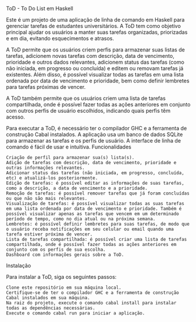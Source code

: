 ToD - To Do List em Haskell

Este é um projeto de uma aplicação de linha de comando em Haskell para gerenciar tarefas de estudantes universitários. A ToD tem como objetivo principal ajudar os usuários a manter suas tarefas organizadas, priorizadas e em dia, evitando esquecimentos e atrasos.

A ToD permite que os usuários criem perfis para armazenar suas listas de tarefas, adicionem novas tarefas com descrição, data de vencimento, prioridade e outros dados relevantes, adicionem status das tarefas (como não iniciada, em progresso ou concluída) e editem ou removam tarefas já existentes. Além disso, é possível visualizar todas as tarefas em uma lista ordenada por data de vencimento e prioridade, bem como definir lembretes para tarefas próximas de vencer.

A ToD também permite que os usuários criem uma lista de tarefas compartilhada, onde é possível fazer todas as ações anteriores em conjunto com outros perfis de usuário escolhidos, indicando quais perfis têm acesso.

Para executar a ToD, é necessário ter o compilador GHC e a ferramenta de construção Cabal instalados. A aplicação usa um banco de dados SQLite para armazenar as tarefas e os perfis de usuário. A interface de linha de comando é fácil de usar e intuitiva.
Funcionalidades

    Criação de perfil para armazenar sua(s) lista(s).
    Adição de tarefas com descrição, data de vencimento, prioridade e outras informações relevantes.
    Adicionar status das tarefas (não iniciada, em progresso, concluída, etc) e atualizá-los posteriormente.
    Edição de tarefas: é possível editar as informações de suas tarefas, como a descrição, a data de vencimento e a prioridade.
    Remoção de tarefas: é possível remover tarefas que já foram concluídas ou que não são mais relevantes.
    Visualização de tarefas: é possível visualizar todas as suas tarefas em uma lista ordenada por data de vencimento e prioridade. Também é possível visualizar apenas as tarefas que vencem em um determinado período de tempo, como no dia atual ou na próxima semana.
    Lembretes: é possível definir lembretes para suas tarefas, de modo que o usuário receba notificações em seu celular ou email quando uma tarefa estiver próxima de vencer.
    Lista de tarefas compartilhada: é possível criar uma lista de tarefas compartilhada, onde é possível fazer todas as ações anteriores em conjunto com os perfis de sua escolha.
    Dashboard com informações gerais sobre a ToD.

Instalação

Para instalar a ToD, siga os seguintes passos:

    Clone este repositório em sua máquina local.
    Certifique-se de ter o compilador GHC e a ferramenta de construção Cabal instalados em sua máquina.
    Na raiz do projeto, execute o comando cabal install para instalar todas as dependências necessárias.
    Execute o comando cabal run para iniciar a aplicação.

